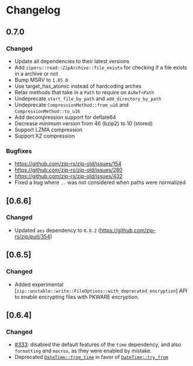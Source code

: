Changelog
=========

0.7.0
-----

### Changed

- Update all dependencies to their latest versions
- Add `ziperu::read::ZipArchive::file_exists` for checking if a file exists in a archive or not
- Bump MSRV to `1.85.0`
- Use target_has_atomic instead of hardcoding arches
- Relax methods that take in a `Path` to require on `AsRef<Path`
- Undeprecate `start_file_by_path` and `add_directory_by_path`
- Undeprecate `CompressionMethod::from_u16` and `CompressionMethod::to_u16`
- Add decompression support for deflate64
- Decrease minimum version from 46 (bzip2) to 10 (stored)
- Support LZMA compression
- Support XZ compression

### Bugfixes

- https://github.com/zip-rs/zip-old/issues/154
- https://github.com/zip-rs/zip-old/issues/280
- https://github.com/zip-rs/zip-old/issues/432
- Fixed a bug where `..` was not considered when paths were normalized

[0.6.6]
-------

### Changed

- Updated `aes` dependency to `0.8.2` (https://github.com/zip-rs/zip/pull/354)

[0.6.5]
-------

### Changed

- Added experimental [`zip::unstable::write::FileOptions::with_deprecated_encryption`] API to enable encrypting files with PKWARE encryption.

[0.6.4]
-------

### Changed

 - [#333](https://github.com/zip-rs/zip/pull/333): disabled the default features of the `time` dependency, and also `formatting` and `macros`, as they were enabled by mistake.
 - Deprecated [`DateTime::from_time`](https://docs.rs/zip/0.6/zip/struct.DateTime.html#method.from_time) in favor of [`DateTime::try_from`](https://docs.rs/zip/0.6/zip/struct.DateTime.html#impl-TryFrom-for-DateTime)
